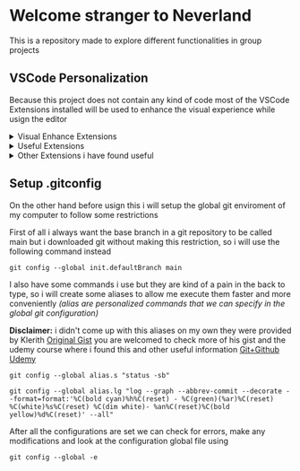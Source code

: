 # Welcome stranger to Neverland

This is a repository made to explore different functionalities in group projects

## VSCode Personalization

Because this project does not contain any kind of code most of the VSCode Extensions installed will be used to enhance the visual experience while usign the editor

<details>
  <summary> Visual Enhance Extensions </summary>

* [Indent Rainbow](https://marketplace.visualstudio.com/items?itemName=oderwat.indent-rainbow)
* [Rainbow brackets](https://marketplace.visualstudio.com/items?itemName=2gua.rainbow-brackets)
* [One Dark Pro](https://marketplace.visualstudio.com/items?itemName=zhuangtongfa.Material-theme)

</details>

<details>
  <summary> Useful Extensions </summary>

* [GitLens](https://marketplace.visualstudio.com/items?itemName=eamodio.gitlens)
* [Markdown Preview](https://marketplace.visualstudio.com/items?itemName=shd101wyy.markdown-preview-enhanced)

</details>

<details>
  <summary> Other Extensions i have found useful </summary>

* [Code Spell Checker](https://marketplace.visualstudio.com/items?itemName=streetsidesoftware.code-spell-checker)
* [Turbo Console Log](https://marketplace.visualstudio.com/items?itemName=ChakrounAnas.turbo-console-log)
* [Import Cost](https://marketplace.visualstudio.com/items?itemName=wix.vscode-import-cost)
* [Code time](https://marketplace.visualstudio.com/items?itemName=softwaredotcom.swdc-vscode)
* [Peacock](https://marketplace.visualstudio.com/items?itemName=johnpapa.vscode-peacock)
* [CodeSnap](https://marketplace.visualstudio.com/items?itemName=adpyke.codesnap)

</details>

## Setup .gitconfig

On the other hand before usign this i will setup the global git enviroment of my computer to follow some restrictions 

First of all i always want the base branch in a git repository to be called main but i downloaded git without making this restriction, so i will use the following command instead

```
git config --global init.defaultBranch main
```

I also have some commands i use but they are kind of a pain in the back to type, so i will create some aliases to allow me execute them faster and more conveniently *(alias are personalized commands that we can specify in the global git configuration)*

**Disclaimer:** i didn't come up with this aliases on my own they were provided by Klerith [Original Gist](https://gist.github.com/Klerith/0acf18bbece7923bcac55edb71b03c2b) you are welcomed to check more of his gist and the udemy course where i found this and other useful information [Git+Github Udemy](https://www.udemy.com/course/git-github/)

```
git config --global alias.s "status -sb"
```

```
git config --global alias.lg "log --graph --abbrev-commit --decorate --format=format:'%C(bold cyan)%h%C(reset) - %C(green)(%ar)%C(reset) %C(white)%s%C(reset) %C(dim white)- %an%C(reset)%C(bold yellow)%d%C(reset)' --all"
```

After all the configurations are set we can check for errors, make any modifications and look at the configuration global file using

```
git config --global -e
```


